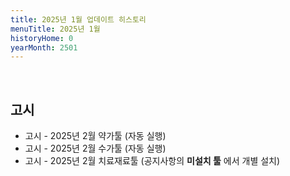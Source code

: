 ```yaml
---
title: 2025년 1월 업데이트 히스토리
menuTitle: 2025년 1월
historyHome: 0
yearMonth: 2501
---
```


<br>

## 고시

- 고시 - 2025년 2월 약가툴 (자동 실행)
- 고시 - 2025년 2월 수가툴 (자동 실행)
- 고시 - 2025년 2월 치료재료툴 (공지사항의 **미설치 툴** 에서 개별 설치)